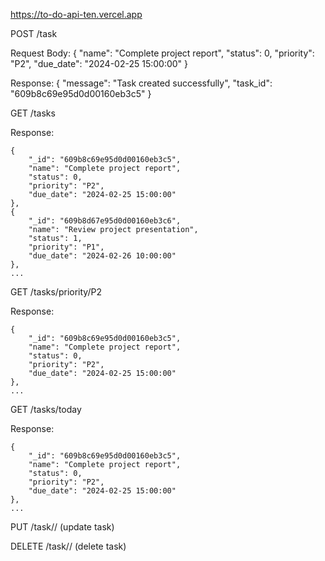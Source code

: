 https://to-do-api-ten.vercel.app


POST /task

Request Body:
{
    "name": "Complete project report",
    "status": 0,
    "priority": "P2",
    "due_date": "2024-02-25 15:00:00"
}

Response:
{
    "message": "Task created successfully",
    "task_id": "609b8c69e95d0d00160eb3c5"
}


GET /tasks

Response:

    {
        "_id": "609b8c69e95d0d00160eb3c5",
        "name": "Complete project report",
        "status": 0,
        "priority": "P2",
        "due_date": "2024-02-25 15:00:00"
    },
    {
        "_id": "609b8d67e95d0d00160eb3c6",
        "name": "Review project presentation",
        "status": 1,
        "priority": "P1",
        "due_date": "2024-02-26 10:00:00"
    },
    ...



GET /tasks/priority/P2

Response:

    {
        "_id": "609b8c69e95d0d00160eb3c5",
        "name": "Complete project report",
        "status": 0,
        "priority": "P2",
        "due_date": "2024-02-25 15:00:00"
    },
    ...



GET /tasks/today

Response:

    {
        "_id": "609b8c69e95d0d00160eb3c5",
        "name": "Complete project report",
        "status": 0,
        "priority": "P2",
        "due_date": "2024-02-25 15:00:00"
    },
    ...


PUT /task/<task-id>/ (update task)

DELETE /task/<task-id>/ (delete task)



